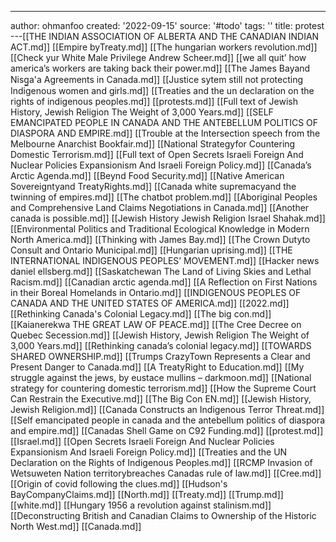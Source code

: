 ---
author: ohmanfoo
created: '2022-09-15'
source: '#todo'
tags: ''
title: protest
---[[THE INDIAN ASSOCIATION OF ALBERTA AND THE CANADIAN INDIAN ACT.md]]
[[Empire byTreaty.md]]
[[The hungarian workers revolution.md]]
[[Check yur White Male Privilege Andrew Scheer.md]]
[[we all quit’ how america’s workers are taking back their power.md]]
[[The James Bayand Nisg̲a'a Agreements in Canada.md]]
[[Justice sytem still not protecting Indigenous women and girls.md]]
[[Treaties and the un declaration on the rights of indigenous peoples.md]]
[[protests.md]]
[[Full text of Jewish History, Jewish Religion The Weight of 3,000 Years.md]]
[[SELF EMANCIPATED PEOPLE IN CANADA AND THE ANTEBELLUM POLITICS OF DIASPORA AND EMPIRE.md]]
[[Trouble at the Intersection speech from the Melbourne Anarchist Bookfair.md]]
[[National Strategyfor Countering Domestic Terrorism.md]]
[[Full text of Open Secrets Israeli Foreign And Nuclear Policies Expansionism And Israeli Foreign Policy.md]]
[[Canada’s Arctic Agenda.md]]
[[Beynd Food Security.md]]
[[Native American Sovereigntyand TreatyRights.md]]
[[Canada white supremacyand the twinning of empires.md]]
[[The chatbot problem.md]]
[[Aboriginal Peoples and Comprehensive Land Claims Negotiations in Canada.md]]
[[Another canada is possible.md]]
[[Jewish History Jewish Religion Israel Shahak.md]]
[[Environmental Politics and Traditional Ecological Knowledge in Modern North America.md]]
[[Thinking with James Bay.md]]
[[The Crown Dutyto Consult and Ontario Municipal.md]]
[[Hungarian uprising.md]]
[[THE INTERNATIONAL INDIGENOUS PEOPLES’ MOVEMENT.md]]
[[Hacker news daniel ellsberg.md]]
[[Saskatchewan The Land of Living Skies and Lethal Racism.md]]
[[Canadian arctic agenda.md]]
[[A Reflection on First Nations in their Boreal Homelands in Ontario.md]]
[[INDIGENOUS PEOPLES OF CANADA AND THE UNITED STATES OF AMERICA.md]]
[[2022.md]]
[[Rethinking Canada's Colonial Legacy.md]]
[[The big con.md]]
[[Kaianerekwa THE GREAT LAW OF PEACE.md]]
[[The Cree Decree on Quebec Secession.md]]
[[Jewish History, Jewish Religion The Weight of 3,000 Years.md]]
[[Rethinking canada’s colonial legacy.md]]
[[TOWARDS SHARED OWNERSHIP.md]]
[[Trumps CrazyTown Represents a Clear and Present Danger to Canada.md]]
[[A TreatyRight to Education.md]]
[[My struggle against the jews, by eustace mullins – darkmoon.md]]
[[National strategy for countering domestic terrorism.md]]
[[How the Supreme Court Can Restrain the Executive.md]]
[[The Big Con EN.md]]
[[Jewish History, Jewish Religion.md]]
[[Canada Constructs an Indigenous Terror Threat.md]]
[[Self emancipated people in canada and the antebellum politics of diaspora and empire.md]]
[[Canadas Shell Game on C92 Funding.md]]
[[protest.md]]
[[Israel.md]]
[[Open Secrets Israeli Foreign And Nuclear Policies Expansionism And Israeli Foreign Policy.md]]
[[Treaties and the UN Declaration on the Rights of Indigenous Peoples.md]]
[[RCMP Invasion of Wetsuweten Nation territorybreaches Canadas rule of law.md]]
[[Cree.md]]
[[Origin of covid following the clues.md]]
[[Hudson's BayCompanyClaims.md]]
[[North.md]]
[[Treaty.md]]
[[Trump.md]]
[[white.md]]
[[Hungary 1956 a revolution against stalinism.md]]
[[Deconstructing British and Canadian Claims to Ownership of the Historic North West.md]]
[[Canada.md]]

